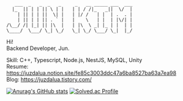 ```
   ___  _   _  _   _     _   __ _____ ___  ___
  |_  || | | || \ | |   | | / /|_   _||  \/  |
    | || | | ||  \| |   | |/ /   | |  | .  . |
    | || | | || . ` |   |    \   | |  | |\/| |
/\__/ /| |_| || |\  |   | |\  \ _| |_ | |  | |
\____/  \___/ \_| \_/   \_| \_/ \___/ \_|  |_/
```

Hi!  
Backend Developer, Jun.  

Skill:  C++, Typescript, Node.js, NestJS, MySQL, Unity  
Resume: https://juzdalua.notion.site/fe85c3003ddc47a6ba8527ba63a7ea98  
Blog: https://juzdalua.tistory.com/  

[![Anurag's GitHub stats](https://github-readme-stats.vercel.app/api/top-langs/?username=Juzdalua&show_icons=true&hide_border=true&title_color=004386&icon_color=004386&layout=compact)](https://github.com/Juzdalua)
[![Solved.ac Profile](http://mazassumnida.wtf/api/v2/generate_badge?boj=kimjun47)](https://solved.ac/kimjun47/)
